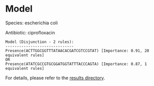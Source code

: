 
# Model

Species: escherichia coli

Antibiotic: ciprofloxacin

```
Model (Disjunction - 2 rules):
------------------------------
Presence(ACTTGGCGGTTTATAACACGATCGTCCGTAT) [Importance: 0.91, 20 equivalent rules]
OR
Presence(ATATCGCCGTGCGGATGGTATTTACCCAGTA) [Importance: 0.87, 1 equivalent rules]

```

For details, please refer to the [results directory](../../../../../results/scm_b/escherichia+coli/ciprofloxacin/repeat_6/).

